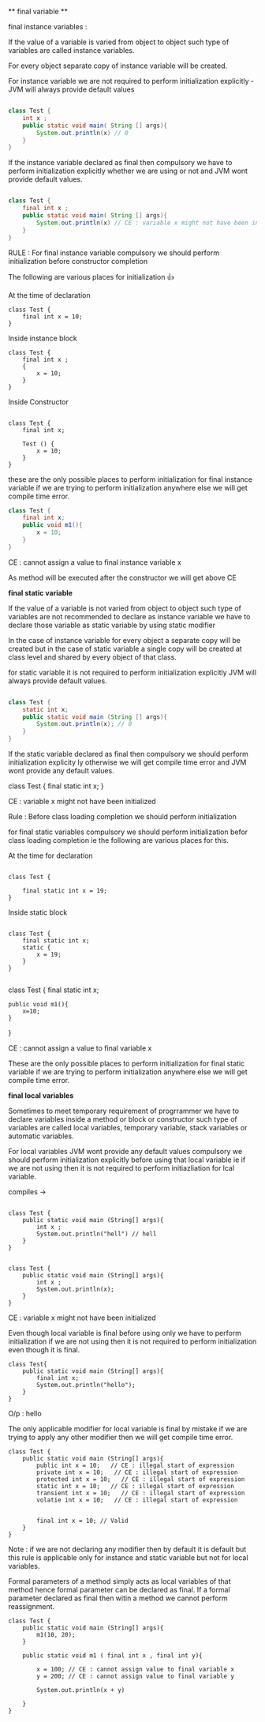 ** final variable **


final instance variables : 

If the value of a variable is varied from object to object such type of variables are called instance variables.

For every object separate copy of instance variable will be created.

For instance variable we are not required to perform initialization explicitly - JVM will always provide default values


```java

class Test {
    int x ;
    public static void main( String [] args){
        System.out.println(x) // 0
    }
}

```

If the instance variable declared as final then compulsory we have to perform initialization explicitly whether we are using or not and JVM wont provide default values.

```java

class Test {
    final int x ;
    public static void main( String [] args){
        System.out.println(x) // CE : variable x might not have been initialized
    }
}

```


RULE : For final instance variable compulsory we should perform initialization before constructor completion


The following are various places for initialization 👍

At the time of declaration

```
class Test {
    final int x = 10;
}

```


Inside instance block

```
class Test {
    final int x ;
    {
        x = 10;
    }
}
```

Inside Constructor
```

class Test {
    final int x;

    Test () {
        x = 10;
    }
}
```

these are the only possible places to perform initialization for final instance variable if we are trying to perform initialization anywhere else we will get compile time error.




```java
class Test {
    final int x;
    public void m1(){ 
        x = 10;
    }
}
```

CE : cannot assign a value to final instance variable x

As method will be executed after the constructor we will get above CE 



**final static variable**

If the value of a variable is not varied from object to object such type of variables are not recommended to declare as instance variable we have to declare those variable as static variable by using static modifier

In the case of instance variable for every object a separate copy will be created but in the case of static variable a single copy will be created at class level and shared by every object of that class.

for static variable it is not required to perform initialization explicitly JVM will always provide default values. 




```java

class Test {
    static int x;
    public static void main (String [] args){
        System.out.println(x); // 0
    }
}
```


If the static variable declared as final then compulsory we should perform initialization explicity ly otherwise we will get compile time error and JVM wont provide any default values.


class Test {
    final static int x;
}


CE : variable x might not have been initialized

Rule : Before class loading completion we should perform initialization


for final static variables compulsory we should perform initialization befor class loading completion ie the following are various places for this.


At the time for declaration

```

class Test {

    final static int x = 19;
}

```


Inside static block 

```

class Test {
    final static int x;
    static {
        x = 19;
    }
}


```


class Test {
    final static int x;

    public void m1(){
        x=10;
    }
}


CE : cannot assign a value to final variable x 


These are the only possible places to perform initialization for final static variable if we are trying to perform initialization anywhere else we will get compile time error.


**final local variables**


Sometimes to meet temporary requirement of progrrammer we have to declare variables inside a method or block or constructor such type of variables are called local variables, temporary variable, stack variables or automatic variables.

For local variables JVM wont provide any default values compulsory we should perform initialization explicitly before using that local variable ie if we are not using then it is not required to perform initiazliation for lcal variable.

compiles ->
```

class Test {
    public static void main (String[] args){
        int x ;
        System.out.println("hell") // hell
    }
}

```



```

class Test {
    public static void main (String[] args){
        int x ;
        System.out.println(x);
    }
}

```

CE : variable x might not have been initialized




Even though local variable is final before using only we have to perform initialization if we are not using then it is not required to perform initialization even though it is final.

```
class Test{
    public static void main (String[] args){
        final int x;
        System.out.println("hello");
    }
}

```

O/p : hello


The only applicable modifier for local variable is final by mistake if we are trying to apply any other modifier then we will get compile time error.


```
class Test {
    public static void main (String[] args){
        public int x = 10;   // CE : illegal start of expression 
        private int x = 10;   // CE : illegal start of expression 
        protected int x = 10;   // CE : illegal start of expression 
        static int x = 10;   // CE : illegal start of expression 
        transient int x = 10;   // CE : illegal start of expression 
        volatie int x = 10;   // CE : illegal start of expression 


        final int x = 10; // Valid
    }
}
```


Note : if we are not declaring any modifier then by default it is default but this rule is applicable only for instance and static variable but not for local variables.

Formal parameters of a method simply acts as local variables of that method hence formal parameter can be declared as final. If a formal parameter declared as final then witin a method we cannot perform reassignment.



```
class Test {
    public static void main (String[] args){
        m1(10, 20);
    }

    public static void m1 ( final int x , final int y){

        x = 100; // CE : cannot assign value to final variable x
        y = 200; // CE : cannot assign value to final variable y

        System.out.println(x + y)

    }
}

```